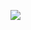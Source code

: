 ![](https://www.nta.go.jp/tmp/76a0db4a-c296-4e5a-8a31-22f7c9469187/images/66f822f6ceb97d031bb02a8ebbbbe1e953df7a891c060f68a2ed287de1afffdc.jpg)